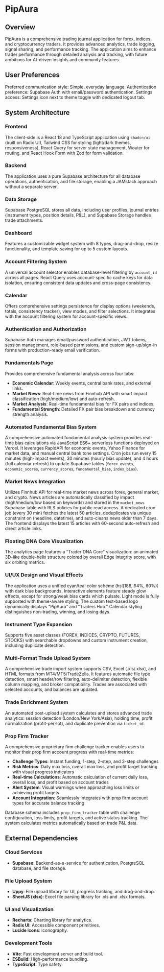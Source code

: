 # PipAura

## Overview
PipAura is a comprehensive trading journal application for forex, indices, and cryptocurrency traders. It provides advanced analytics, trade logging, signal sharing, and performance tracking. The application aims to enhance trader performance through detailed analysis and tracking, with future ambitions for AI-driven insights and community features.

## User Preferences
Preferred communication style: Simple, everyday language.
Authentication preference: Supabase Auth with email/password authentication.
Settings access: Settings icon next to theme toggle with dedicated logout tab.

## System Architecture

### Frontend
The client-side is a React 18 and TypeScript application using `shadcn/ui` (built on Radix UI), Tailwind CSS for styling (light/dark themes, responsiveness), React Query for server state management, Wouter for routing, and React Hook Form with Zod for form validation.

### Backend
The application uses a pure Supabase architecture for all database operations, authentication, and file storage, enabling a JAMstack approach without a separate server.

### Data Storage
Supabase PostgreSQL stores all data, including user profiles, journal entries (instrument types, position details, P&L), and Supabase Storage handles trade attachments.

### Dashboard
Features a customizable widget system with 8 types, drag-and-drop, resize functionality, and template saving for up to 5 custom layouts.

### Account Filtering System
A universal account selector enables database-level filtering by `account_id` across all pages. React Query uses account-specific cache keys for data isolation, ensuring consistent data updates and cross-page consistency.

### Calendar
Offers comprehensive settings persistence for display options (weekends, totals, consistency tracker), view modes, and filter selections. It integrates with the account filtering system for account-specific views.

### Authentication and Authorization
Supabase Auth manages email/password authentication, JWT tokens, session management, role-based permissions, and custom sign-up/sign-in forms with production-ready email verification.

### Fundamentals Page
Provides comprehensive fundamental analysis across four tabs:
- **Economic Calendar**: Weekly events, central bank rates, and external links.
- **Market News**: Real-time news from Finnhub API with smart impact classification (high/medium/low) and auto-refresh.
- **Market Analysis**: Real-time fundamental bias for FX pairs and indices.
- **Fundamental Strength**: Detailed FX pair bias breakdown and currency strength analysis.

### Automated Fundamental Bias System
A comprehensive automated fundamental analysis system provides real-time bias calculations via JavaScript ES6+ serverless functions deployed on Vercel. It leverages RapidAPI for economic events, Yahoo Finance for market data, and manual central bank tone settings. Cron jobs run every 15 minutes (high-impact events), 30 minutes (hourly bias update), and 4 hours (full calendar refresh) to update Supabase tables (`forex_events`, `economic_scores`, `currency_scores`, `fundamental_bias`, `index_bias`).

### Market News Integration
Utilizes Finnhub API for real-time market news across forex, general market, and crypto. News articles are automatically classified by impact (high/medium/low based on keywords) and stored in the `market_news` Supabase table with RLS policies for public read access. A dedicated cron job (every 30 min) fetches the latest 50 articles, deduplicates via unique constraint on (headline, datetime), and auto-cleans news older than 7 days. The frontend displays the latest 15 articles with 60-second auto-refresh and direct article links.

### Floating DNA Core Visualization
The analytics page features a "Trader DNA Core" visualization: an animated 3D-like double-helix structure colored by overall Edge Integrity score, with six orbiting metrics.

### UI/UX Design and Visual Effects
The application uses a unified cyan/teal color scheme (hsl(188, 94%, 60%)) with dark blue backgrounds. Interactive elements feature steady glow effects, except for strong/weak bias cards which pulsate. Light mode is fully supported with theme-aware styling. The custom text-based logo dynamically displays "PipAura" and "Traders Hub." Calendar styling distinguishes non-trading, winning, and losing days.

### Instrument Type Expansion
Supports five asset classes (FOREX, INDICES, CRYPTO, FUTURES, STOCKS) with searchable dropdowns and custom instrument creation, including duplicate detection.

### Multi-Format Trade Upload System
A comprehensive trade import system supports CSV, Excel (.xls/.xlsx), and HTML formats from MT4/MT5/TradeZella. It features automatic file type detection, smart header/row filtering, auto-delimiter detection, flexible column mapping, and broker compatibility. Trades are associated with selected accounts, and balances are updated.

### Trade Enrichment System
An automated post-upload system calculates and stores advanced trade analytics: session detection (London/New York/Asia), holding time, profit normalization (profit-per-lot), and duplicate prevention via `ticket_id`.

### Prop Firm Tracker
A comprehensive proprietary firm challenge tracker enables users to monitor their prop firm account progress with real-time metrics:
- **Challenge Types**: Instant funding, 1-step, 2-step, and 3-step challenges
- **Risk Metrics**: Daily max loss, overall max loss, and profit target tracking with visual progress indicators
- **Real-time Calculations**: Automatic calculation of current daily loss, overall loss, and profit based on account trades
- **Alert System**: Visual warnings when approaching loss limits or achieving profit targets
- **Account Integration**: Seamlessly integrates with prop firm account types for accurate balance tracking

Database schema includes `prop_firm_tracker` table with challenge configuration, loss limits, profit targets, and active status tracking. The system calculates metrics automatically based on trade P&L data.

## External Dependencies

### Cloud Services
- **Supabase**: Backend-as-a-service for authentication, PostgreSQL database, and file storage.

### File Upload System
- **Uppy**: File upload library for UI, progress tracking, and drag-and-drop.
- **SheetJS (xlsx)**: Excel file parsing library for .xls and .xlsx formats.

### UI and Visualization
- **Recharts**: Charting library for analytics.
- **Radix UI**: Accessible component primitives.
- **Lucide Icons**: Iconography.

### Development Tools
- **Vite**: Fast development server and build tool.
- **ESBuild**: High-performance bundling.
- **TypeScript**: Type safety.